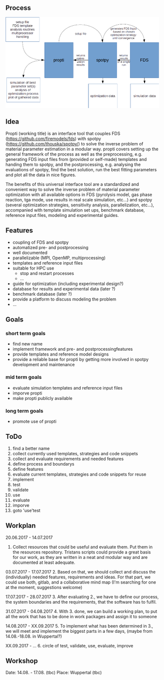 ## Process

![](resources/propti.png)

## Idea

Propti (working title) is an interface tool that couples FDS (https://github.com/firemodels/fds) with spotpy (https://github.com/thouska/spotpy/) to solve the inverse problem of material parameter estimation in a modular way. propti covers setting up the general framework of the process as well as the preprocessing, e.g. generating FDS input files from (provided or self-made) templates and handing them to spotpy, and the postprocessing, e.g. analysing the evaluations of spotpy, find the best solution, run the best fitting parameters and plot all the data in nice figures.

The benefits of this universal interface tool are a standardized and convenient way to solve the inverse problem of material parameter optimization with all available options in FDS (pyrolysis model, gas phase reaction, tga mode, use results in real scale simulation, etc...) and spotpy (several optimization strategies, sensitivity analysis, parallelization, etc...), accompanied with template simulation set ups, benchmark database, reference input files, modeling and experimental guides.

## Features

- coupling of FDS and spotpy
- automatized pre- and postprocessing
- well documented
- parallelizable (MPI, OpenMP, multiprocessing)
- templates and reference input files
- suitable for HPC use
    - stop and restart processes
    - ...
- guide for optimization (including experimental design?)
- database for results and experimental data (later ?)
- benchmark database (later ?)
- provide a platform to discuss modeling the problem
- ...

## Goals

### short term goals

- find new name
- implement framework and pre- and postprocessingfeatures
- provide templates and reference model designs
- provide a reliable base for propti by getting more involved in spotpy development and maintenance

### mid term goals

- evaluate simulation templates and reference input files
- imporve propti
- make propti publicly available

### long term goals

- promote use of propti

## ToDo

1. find a better name
2. collect currently used templates, strategies and code snippets
3. collect and evaluate requirements and needed features
4. define process and boundarys
6. define features
6. evaluate current templates, strategies and code snippets for reuse
6. implement
7. test
8. validate
8. use
9. evaluate
10. imporve
11. goto 'use'test

## Workplan

20.06.2017 - 14.07.2017
1. Collect resources that could be useful and evaluate them. Put them in  
the resources repository. Tristans scripts could provide a great basis  
for our work, as they are written in a neat and modular way and are  
documented at least adequate.

03.07.2017 - 17.07.2017
2. Based on that, we should collect and discuss the (individually) 
needed features, requirements and ideas. For that part, we could use 
both, gitlab, and a collaborative mind map (I'm searching for one at the 
moment, suggestions welcome)

17.07.2017 - 28.07.2017
3. After evaluating 2., we have to define our process, the system 
boundaries and the requirements, that the software has to fulfil.

31.07.2017 - 04.08.2017
4. With 3. done, we can build a working plan, to put all the work that 
has to be done in work packages and assign it to someone

14.08.2017 - XX.09.2017
5. To implement what has been determined in 3., we will meet and 
implement the biggest parts in a few days, (maybe from 14.08.-18.08. in 
Wuppertal?)

XX.09.2017 - ...
6. circle of test, validate, use, evaluate, improve


## Workshop

Date: 14.08. - 17.08. (tbc)
Place: Wuppertal (tbc)
